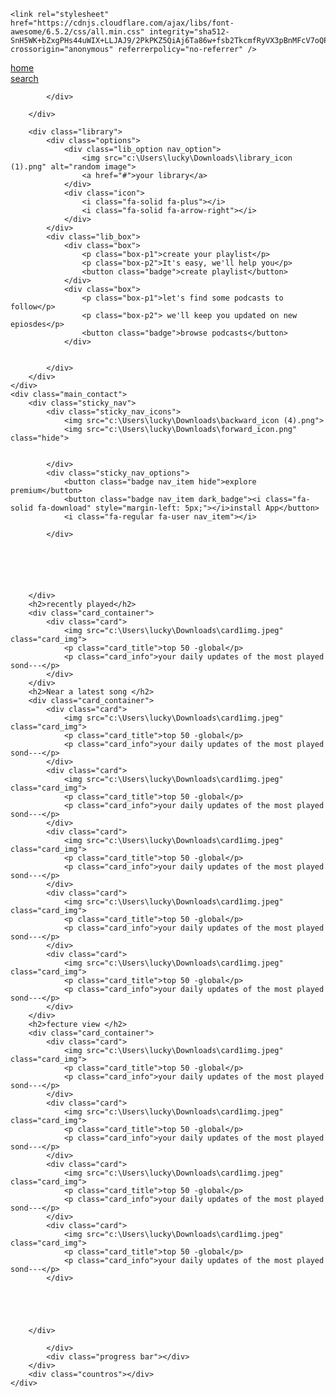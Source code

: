 <!DOCTYPE html>
<html lang="en">
<head>
    <meta charset="UTF-8">
    <meta name="viewport" content="width=device-width, initial-scale=1.0">
    
    <link rel="stylesheet" href="https://cdnjs.cloudflare.com/ajax/libs/font-awesome/6.5.2/css/all.min.css" integrity="sha512-SnH5WK+bZxgPHs44uWIX+LLJAJ9/2PkPKZ5QiAj6Ta86w+fsb2TkcmfRyVX3pBnMFcV7oQPJkl9QevSCWr3W6A==" crossorigin="anonymous" referrerpolicy="no-referrer" /> 
<link rel="icon" href="c:\Users\lucky\Downloads\logo (3).png">
    <title>
        the clone
    </title>
    <link rel="stylesheet" href="style.css">   
    <link rel="preconnect" href="https://fonts.googleapis.com">
<link rel="preconnect" href="https://fonts.gstatic.com" crossorigin>
<link href="https://fonts.googleapis.com/css2?family=Montserrat+Alternates:ital,wght@0,100;0,200;0,300;0,400;0,500;0,600;0,700;0,800;0,900;1,100;1,200;1,300;1,400;1,500;1,600;1,700;1,800;1,900&display=swap" rel="stylesheet">

</head>
<body>
<div class="main">
    <div class="sidebar">
        <div class="nav">
            <div class="nav_option">
                <i class="fa-solid fa-house"></i>
                <a href="#">home</a>
            </div>
            <div class="nav_option">
                <i class="fa-solid fa-magnifying-glass"></i>
<a href="#">search</a>

            </div>

        </div>

        <div class="library">
            <div class="options">
                <div class="lib_option nav_option">
                    <img src="c:\Users\lucky\Downloads\library_icon (1).png" alt="random image">
                    <a href="#">your library</a>
                </div>
                <div class="icon">
                    <i class="fa-solid fa-plus"></i>
                    <i class="fa-solid fa-arrow-right"></i>
                </div>
            </div>
            <div class="lib_box">
                <div class="box">
                    <p class="box-p1">create your playlist</p>
                    <p class="box-p2">It's easy, we'll help you</p>
                    <button class="badge">create playlist</button>
                </div>
                <div class="box">
                    <p class="box-p1">let's find some podcasts to follow</p>
                    <p class="box-p2"> we'll keep you updated on new epiosdes</p>
                    <button class="badge">browse podcasts</button>
                </div>
                

            </div>
        </div>
    </div>
    <div class="main_contact">
        <div class="sticky_nav">
            <div class="sticky_nav_icons">
                <img src="c:\Users\lucky\Downloads\backward_icon (4).png">
                <img src="c:\Users\lucky\Downloads\forward_icon.png" class="hide">


            </div>
            <div class="sticky_nav_options">
                <button class="badge nav_item hide">explore premium</button>
                <button class="badge nav_item dark_badge"><i class="fa-solid fa-download" style="margin-left: 5px;"></i>install App</button>
                <i class="fa-regular fa-user nav_item"></i>

            </div>

            
            
            


        </div>
        <h2>recently played</h2>
        <div class="card_container">
            <div class="card">
                <img src="c:\Users\lucky\Downloads\card1img.jpeg" class="card_img">
                <p class="card_title">top 50 -global</p>
                <p class="card_info">your daily updates of the most played sond---</p>
            </div>
        </div>
        <h2>Near a latest song </h2>
        <div class="card_container">
            <div class="card">
                <img src="c:\Users\lucky\Downloads\card1img.jpeg" class="card_img">
                <p class="card_title">top 50 -global</p>
                <p class="card_info">your daily updates of the most played sond---</p>
            </div>
            <div class="card">
                <img src="c:\Users\lucky\Downloads\card1img.jpeg" class="card_img">
                <p class="card_title">top 50 -global</p>
                <p class="card_info">your daily updates of the most played sond---</p>
            </div>
            <div class="card">
                <img src="c:\Users\lucky\Downloads\card1img.jpeg" class="card_img">
                <p class="card_title">top 50 -global</p>
                <p class="card_info">your daily updates of the most played sond---</p>
            </div>
            <div class="card">
                <img src="c:\Users\lucky\Downloads\card1img.jpeg" class="card_img">
                <p class="card_title">top 50 -global</p>
                <p class="card_info">your daily updates of the most played sond---</p>
            </div>
            <div class="card">
                <img src="c:\Users\lucky\Downloads\card1img.jpeg" class="card_img">
                <p class="card_title">top 50 -global</p>
                <p class="card_info">your daily updates of the most played sond---</p>
            </div>
        </div>
        <h2>fecture view </h2>
        <div class="card_container">
            <div class="card">
                <img src="c:\Users\lucky\Downloads\card1img.jpeg" class="card_img">
                <p class="card_title">top 50 -global</p>
                <p class="card_info">your daily updates of the most played sond---</p>
            </div>
            <div class="card">
                <img src="c:\Users\lucky\Downloads\card1img.jpeg" class="card_img">
                <p class="card_title">top 50 -global</p>
                <p class="card_info">your daily updates of the most played sond---</p>
            </div>
            <div class="card">
                <img src="c:\Users\lucky\Downloads\card1img.jpeg" class="card_img">
                <p class="card_title">top 50 -global</p>
                <p class="card_info">your daily updates of the most played sond---</p>
            </div>
            <div class="card">
                <img src="c:\Users\lucky\Downloads\card1img.jpeg" class="card_img">
                <p class="card_title">top 50 -global</p>
                <p class="card_info">your daily updates of the most played sond---</p>
            </div>
            
            
            
            
            
        </div>
<div class="footer">
    <div class="line"></div>
    
</div>
</div>
    <div class="music_player">
        <div class="album"></div>
        <div class="player">
            <div class="player-counrols">
                
            </div>
            <div class="progress bar"></div>
        </div>
        <div class="countros"></div>
    </div>
</div>



</body>


</html>
